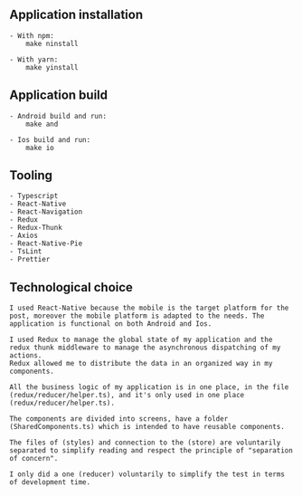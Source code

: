 ## Application installation

    - With npm:
        make ninstall

    - With yarn:
        make yinstall

## Application build

    - Android build and run:
        make and

    - Ios build and run:
        make io

## Tooling
    - Typescript
    - React-Native
    - React-Navigation
    - Redux
    - Redux-Thunk
    - Axios
    - React-Native-Pie
    - TsLint
    - Prettier

## Technological choice

    I used React-Native because the mobile is the target platform for the post, moreover the mobile platform is adapted to the needs. The application is functional on both Android and Ios.

    I used Redux to manage the global state of my application and the redux thunk middleware to manage the asynchronous dispatching of my actions.
    Redux allowed me to distribute the data in an organized way in my components.

    All the business logic of my application is in one place, in the file (redux/reducer/helper.ts), and it's only used in one place (redux/reducer/helper.ts).

    The components are divided into screens, have a folder (SharedComponents.ts) which is intended to have reusable components.

    The files of (styles) and connection to the (store) are voluntarily separated to simplify reading and respect the principle of "separation of concern".

    I only did a one (reducer) voluntarily to simplify the test in terms of development time.







